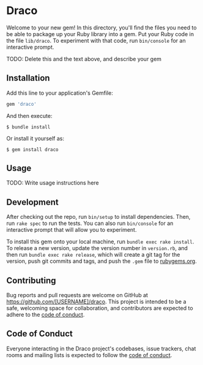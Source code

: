 # Draco

Welcome to your new gem! In this directory, you'll find the files you need to be able to package up your Ruby library into a gem. Put your Ruby code in the file `lib/draco`. To experiment with that code, run `bin/console` for an interactive prompt.

TODO: Delete this and the text above, and describe your gem

## Installation

Add this line to your application's Gemfile:

```ruby
gem 'draco'
```

And then execute:

    $ bundle install

Or install it yourself as:

    $ gem install draco

## Usage

TODO: Write usage instructions here

## Development

After checking out the repo, run `bin/setup` to install dependencies. Then, run `rake spec` to run the tests. You can also run `bin/console` for an interactive prompt that will allow you to experiment.

To install this gem onto your local machine, run `bundle exec rake install`. To release a new version, update the version number in `version.rb`, and then run `bundle exec rake release`, which will create a git tag for the version, push git commits and tags, and push the `.gem` file to [rubygems.org](https://rubygems.org).

## Contributing

Bug reports and pull requests are welcome on GitHub at https://github.com/[USERNAME]/draco. This project is intended to be a safe, welcoming space for collaboration, and contributors are expected to adhere to the [code of conduct](https://github.com/[USERNAME]/draco/blob/master/CODE_OF_CONDUCT.md).


## Code of Conduct

Everyone interacting in the Draco project's codebases, issue trackers, chat rooms and mailing lists is expected to follow the [code of conduct](https://github.com/[USERNAME]/draco/blob/master/CODE_OF_CONDUCT.md).
